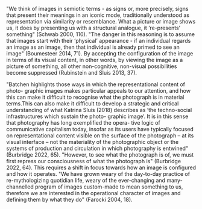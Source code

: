 "We think of images in semiotic terms - as signs or, more precisely, signs that present their meanings in an iconic mode, traditionally understood as representation via similarity or resem­blance. What a picture or image shows us, it does by presenting us with a structural analogue, it ‘re-presents’ something" (Schwab 2000, 110). "The danger in this reasoning is to assume that images start with their ‘physical’ appearance - if an individual regards an image as an image, then that individual is already primed to see an image" (Boumesteer 2014, 71). By accepting the configuration of the image in terms of its visual content, in other words, by viewing the image as a picture of something, all other non-cognitive, non-visual possibilities become suppressed (Rubinstein and Sluis 2013, 37). 

"Batchen highlights those ways in which the representational content of photo- graphic images makes particular appeals to our attention, and how this can make it difficult to recognise what the photograph is in material terms.This can also make it difficult to develop a strategic and critical understanding of what Katrina Sluis (2018) describes as ‘the techno-social infrastructures which sustain the photo- graphic image’. It is in this sense that photography has long exemplified the opera- tive logic of communicative capitalism today, insofar as its users have typically focused on representational content visible on the surface of the photograph – at its visual interface – not the materiality of the photographic object or the systems of production and circulation in which photography is entwined" (Burbridge 2022, 65). "However, to see what the photograph is of, we must first repress our consciousness of what the photograph is" (Burbridge 2022, 64). This requires a shift in focus towards how an image is configured and how it operates. "We have grown weary of the day-to-day practice of re-mythologizing quotidian life, weary of the ever-changing and many-channelled program of images custom-made to mean something to us, therefore we are interested in the operational character of images and defining them by what they do" (Farocki 2004, 18).

